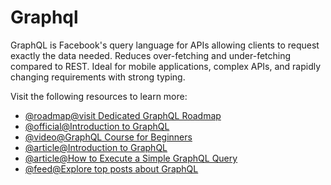 # Graphql

GraphQL is Facebook's query language for APIs allowing clients to request exactly the data needed. Reduces over-fetching and under-fetching compared to REST. Ideal for mobile applications, complex APIs, and rapidly changing requirements with strong typing.

Visit the following resources to learn more:

- [@roadmap@visit Dedicated GraphQL Roadmap](https://roadmap.sh/graphql)
- [@official@Introduction to GraphQL](https://graphql.org/learn/)
- [@video@GraphQL Course for Beginners](https://www.youtube.com/watch?v=ed8SzALpx1Q)
- [@article@Introduction to GraphQL](https://thenewstack.io/introduction-to-graphql/)
- [@article@How to Execute a Simple GraphQL Query](https://thenewstack.io/how-to-execute-a-simple-graphql-query/)
- [@feed@Explore top posts about GraphQL](https://app.daily.dev/tags/graphql?ref=roadmapsh)
